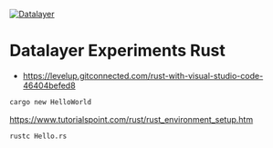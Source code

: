 [![Datalayer](https://raw.githubusercontent.com/datalayer/datalayer/main/res/logo/datalayer-25.svg?sanitize=true)](https://datalayer.io)

# Datalayer Experiments Rust

- https://levelup.gitconnected.com/rust-with-visual-studio-code-46404befed8

```bash
cargo new HelloWorld
```

https://www.tutorialspoint.com/rust/rust_environment_setup.htm

```bash
rustc Hello.rs
````
